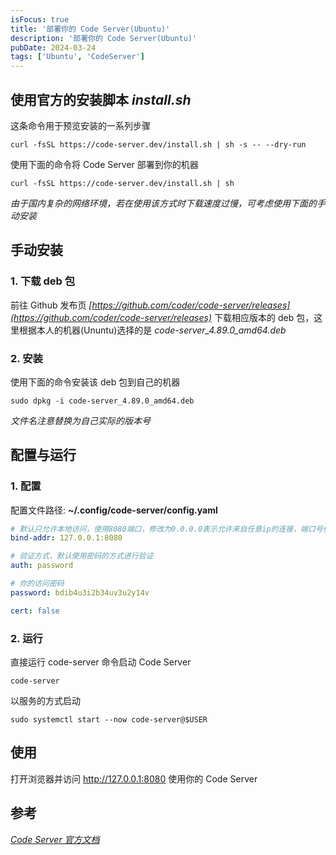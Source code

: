 ```yaml
---
isFocus: true
title: '部署你的 Code Server(Ubuntu)'
description: '部署你的 Code Server(Ubuntu)'
pubDate: 2024-03-24
tags: ['Ubuntu', 'CodeServer']
---
```


## 使用官方的安装脚本 _install.sh_

这条命令用于预览安装的一系列步骤

```shell
curl -fsSL https://code-server.dev/install.sh | sh -s -- --dry-run
```

使用下面的命令将 Code Server 部署到你的机器

```shell
curl -fsSL https://code-server.dev/install.sh | sh
```

_由于国内复杂的网络环境，若在使用该方式时下载速度过慢，可考虑使用下面的手动安装_

## 手动安装

### 1. 下载 deb 包

前往 Github 发布页 _[https://github.com/coder/code-server/releases](https://github.com/coder/code-server/releases)_ 下载相应版本的 deb 包，这里根据本人的机器(Ununtu)选择的是 _code-server_4.89.0_amd64.deb_

### 2. 安装

使用下面的命令安装该 deb 包到自己的机器

```shell
sudo dpkg -i code-server_4.89.0_amd64.deb
```

_文件名注意替换为自己实际的版本号_

## 配置与运行

### 1. 配置

配置文件路径: **~/.config/code-server/config.yaml**

```yaml
# 默认只允许本地访问，使用8080端口，修改为0.0.0.0表示允许来自任意ip的连接，端口号任意
bind-addr: 127.0.0.1:8080

# 验证方式，默认使用密码的方式进行验证
auth: password

# 你的访问密码
password: bdib4u3i2b34uv3u2y14v

cert: false
```

### 2. 运行

直接运行 code-server 命令启动 Code Server

```shell
code-server
```

以服务的方式启动

```shell
sudo systemctl start --now code-server@$USER
```

## 使用

打开浏览器并访问 http://127.0.0.1:8080 使用你的 Code Server

## 参考

_[Code Server 官方文档](https://coder.com/docs/code-server/latest/install)_
